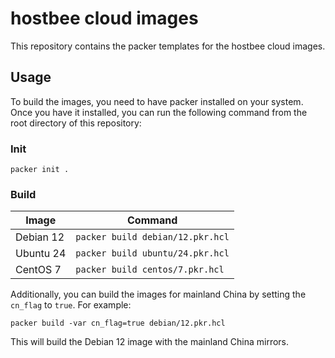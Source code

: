 # hostbee cloud images
This repository contains the packer templates for the hostbee cloud images.

## Usage
To build the images, you need to have packer installed on your system. Once you have it installed, you can run the following command from the root directory of this repository:

### Init

```
packer init .
```

### Build

|   Image   |             Command              |
|  -------  |            ---------             |
| Debian 12 | `packer build debian/12.pkr.hcl` |
| Ubuntu 24 | `packer build ubuntu/24.pkr.hcl` |
| CentOS 7  | `packer build centos/7.pkr.hcl`  |

Additionally, you can build the images for mainland China by setting the `cn_flag` to `true`. For example:

```
packer build -var cn_flag=true debian/12.pkr.hcl
```

This will build the Debian 12 image with the mainland China mirrors.
